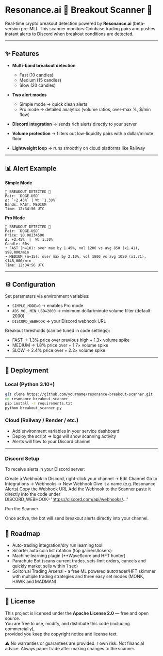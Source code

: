 # Resonance.ai 🚨 Breakout Scanner 🚨

Real-time crypto breakout detection powered by **Resonance.ai** (beta-version pre-ML).
This scanner monitors Coinbase trading pairs and pushes instant alerts to Discord when breakout conditions are detected.

---

## ✨ Features

* **Multi-band breakout detection**

  * Fast (10 candles)
  * Medium (15 candles)
  * Slow (20 candles)
* **Two alert modes**

  * Simple mode → quick clean alerts
  * Pro mode → detailed analytics (volume ratios, over-max %, \$/min flow)
* **Discord integration** → sends rich alerts directly to your server
* **Volume protection** → filters out low-liquidity pairs with a dollar/minute floor
* **Lightweight loop** → runs smoothly on cloud platforms like Railway

---

## 📊 Alert Example

**Simple Mode**

```
🚨 BREAKOUT DETECTED 🚨
Pair: `DOGE-USD`
Δ: `+2.45%` | W: `1.30%`
Bands: FAST, MEDIUM
Time: 12:34:56 UTC
```

**Pro Mode**

```
🚨 BREAKOUT DETECTED 🚨
Pair: `DOGE-USD`
Price: $0.08234500
Δ: +2.45%  |  W: 1.30%
Candle: 60s
• FAST (n=10): over max by 1.45%, vol 1200 vs avg 850 (x1.41), $98,000/min
• MEDIUM (n=15): over max by 2.10%, vol 1800 vs avg 1050 (x1.71), $148,000/min
Time: 12:34:56 UTC
```

---

## ⚙️ Configuration

Set parameters via environment variables:

* `SIMPLE_MODE=0` → enables Pro mode
* `ABS_VOL_MIN_USD=2000` → minimum dollar/minute volume filter (default: 2000)
* `DISCORD_WEBHOOK` → your Discord webhook URL

Breakout thresholds (can be tuned in code settings):

* FAST → 1.3% price over previous high + 1.3× volume spike
* MEDIUM → 1.8% price over + 1.7× volume spike
* SLOW → 2.4% price over + 2.2× volume spike

---

## 🚀 Deployment

### Local (Python 3.10+)

```bash
git clone https://github.com/yourname/resonance-breakout-scanner.git
cd resonance-breakout-scanner
pip install -r requirements.txt
python breakout_scanner.py
```

### Cloud (Railway / Render / etc.)

* Add environment variables in your service dashboard
* Deploy the script → logs will show scanning activity
* Alerts will flow to your Discord channel

---

### Discord Setup

To receive alerts in your Discord server:

Create a Webhook
In Discord, right-click your channel → Edit Channel
Go to Integrations → Webhooks → New Webhook
Give it a name (e.g. Resonance Alerts)
Copy the Webhook URL
Add the Webhook to the Scanner paste it directly into the code under DISCORD_WEBHOOK="https://discord.com/api/webhooks/..."

Run the Scanner

Once active, the bot will send breakout alerts directly into your channel.

## 🔮 Roadmap

* Auto-trading integration/dry run learning tool
* Smarter auto coin list rotation (top gainers/losers)
* Machine learning plugin (**WaveScore and HFT hunter)
* Parachute Bot (scans current trades, sets limit orders, cancels and quickly market sells within 1 sec)
* Soliton.ai Trading Arsenal - a free ML powered autotrader/HFT skimmer with multiple trading strategies and three easy set modes (MONK, HAWK and MADMAN) 

---
## 📜 License  
This project is licensed under the **Apache License 2.0** — free and open source.  
You are free to use, modify, and distribute this code (including commercially),  
provided you keep the copyright notice and license text.  

⚠️ No warranties or guarantees are provided.  r own risk. Not financial advice. Always paper trade after making changes to the scanner. 

